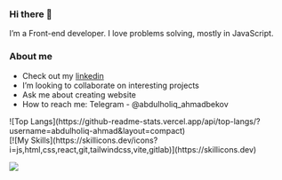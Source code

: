 ### Hi there 👋
I’m a Front-end developer.  I love problems solving, mostly in JavaScript.

### About me
- Check out my <a href="https://www.linkedin.com/in/abdulholiq-ahmadbekov-408023255/" target="_blank">linkedin</a>
- I’m looking to collaborate on interesting projects
- Ask me about creating website
- How to reach me: Telegram - @abdulholiq_ahmadbekov

<div style="display: flex, align-items: center,">
    <div>
    ![Top Langs](https://github-readme-stats.vercel.app/api/top-langs/?username=abdulholiq-ahmad&layout=compact)
</div>
<div>
    [![My Skills](https://skillicons.dev/icons?i=js,html,css,react,git,tailwindcss,vite,gitlab)](https://skillicons.dev)
</div>
</div>

<p align="left">
    <a href="https://hits.sh/github.com/Abdulholiq13/">
        <img src="https://hits.sh/github.com/Abdulholiq13.svg?view=today-total&label=Abdulholiq's%20Viewers%20(today%20%2F%20total)&color=000000&labelColor=000000">
  </a>
</p>

